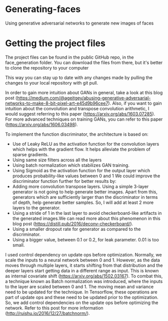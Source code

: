 # Generating-faces
Using generative adversarial networks to generate new images of faces

# Getting the project files
The project files can be found in the public GitHub repo, in the face_generation folder. You can download the files from there, but it's better to clone the repository to your computer

This way you can stay up to date with any changes made by pulling the changes to your local repository with git pull.

In order to gain more intuition about GANs in general, take a look at this blog post (https://medium.com/@ageitgey/abusing-generative-adversarial-networks-to-make-8-bit-pixel-art-e45d9b96cee7). Also, if you want to gain intuition about the convolution and transpose convolution arithmetic, I would suggest referring to this paper (https://arxiv.org/abs/1603.07285). For more advanced techniques on training GANs, you can refer to this paper (https://arxiv.org/abs/1606.03498).

To implement the function discriminator, the architecture is based on:
 - Use of Leaky ReLU as the activation function for the convolution layers which helps with the gradient flow. It helps alleviate the problem of sparse gradients.
 - Using same size filters across all the layers
 - Using batch normalization which stabilizes GAN training.
 - Using Sigmoid as the activation function for the output layer which produces probability-like values between 0 and 1
We could improve the discriminator function further for better results by:
 - Adding more convolution transpose layers. Using a simple 3-layer generator is not going to help generate better images. Apart from this, generators which are sufficiently larger than the discriminator in terms of depth, help generate better samples. So, I will add at least 2 more layers to the generator.
 - Using a stride of 1 in the last layer to avoid checkerboard-like artifacts in the generated images.We can read more about this phenomenon in this blog post (https://distill.pub/2016/deconv-checkerboard/).
 - Using a smaller dropout rate for generator as compared to the discriminator.
 - Using a bigger value, between 0.1 or 0.2, for leak parameter. 0.01 is too small.
 
I used control dependency on update ops before optimization. Normally, we scale the inputs to a neural network between 0 and 1. However, as the data moves through multiple layers, it starts shifting from that distribution and the deeper layers start getting data in a different range as input. This is known as internal covariate shift (https://arxiv.org/abs/1502.03167). To combat this, a technique known as Batch normalization was introduced, where the inputs to the layer are scaled between 0 and 1. The moving mean and variance need to be updated for the technique. In Tensorflow, these operations are part of update ops and these need to be updated prior to the optimization. So, we add control dependencies on the update ops before optimizing the network. Refer to this post for more information (http://ruishu.io/2016/12/27/batchnorm/).
